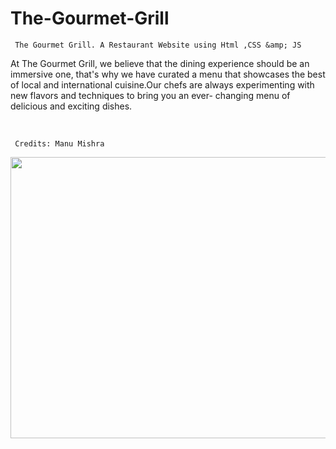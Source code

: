 # The-Gourmet-Grill
``` The Gourmet Grill. A Restaurant Website using Html ,CSS &amp; JS```

<p> 
  At The Gourmet Grill, we believe that the dining experience should be an immersive one, that's why we
  have curated a menu that showcases the best of local and international cuisine.Our chefs are always experimenting with new flavors and techniques to bring you an ever-  changing menu of delicious and exciting dishes.
</p>

 <br>                     

``` Credits: Manu Mishra```

<div float="right" width="400">
  <img align="left" height="450" width="1200" src="Thumbnail.png" /> </a>
</div>

<br>
<hr>


